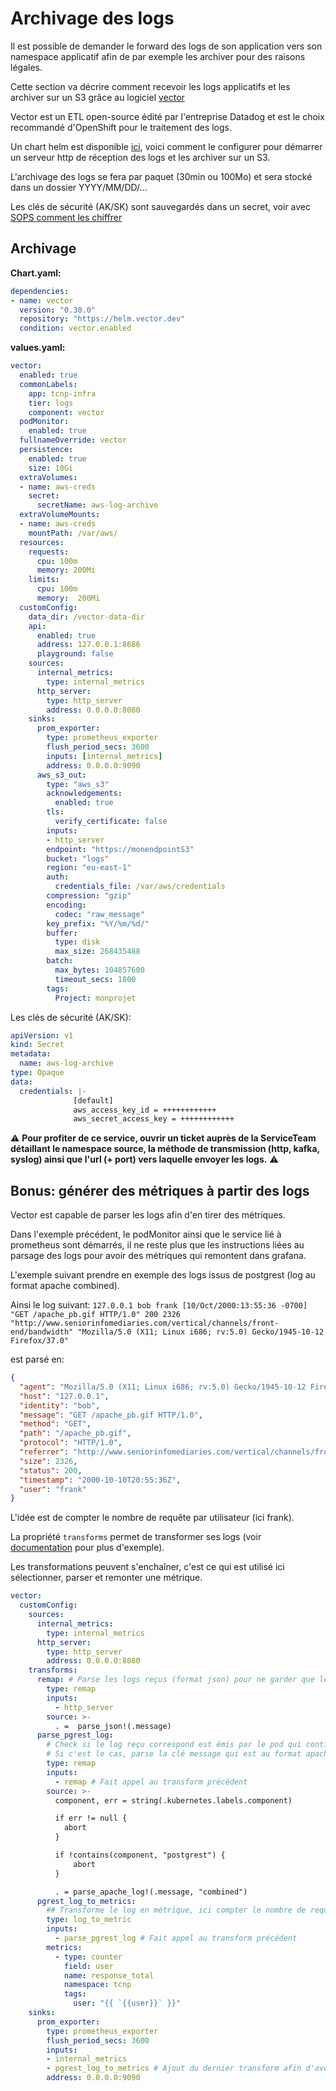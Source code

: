 # Archivage des logs

Il est possible de demander le forward des logs de son application vers son namespace applicatif afin de par exemple les archiver pour des raisons légales.

Cette section va décrire comment recevoir les logs applicatifs et les archiver sur un S3 grâce au logiciel [vector](https://vector.dev)

Vector est un ETL open-source édité par l'entreprise Datadog et est le choix recommandé d'OpenShift pour le traitement des logs.

Un chart helm est disponible [ici](https://artifacthub.io/packages/helm/vector/vector), voici comment le configurer pour démarrer un serveur http de réception des logs et les archiver sur un S3.

L'archivage des logs se fera par paquet (30min ou 100Mo) et sera stocké dans un dossier YYYY/MM/DD/...

Les clés de sécurité (AK/SK) sont sauvegardés dans un secret, voir avec [SOPS comment les chiffrer](/guide/secrets-management)

## Archivage

**Chart.yaml:**
```yaml
dependencies:
- name: vector
  version: "0.30.0"
  repository: "https://helm.vector.dev"
  condition: vector.enabled
```

**values.yaml:**
```yaml
vector:
  enabled: true
  commonLabels:
    app: tcnp-infra
    tier: logs
    component: vector
  podMonitor:
    enabled: true
  fullnameOverride: vector
  persistence:
    enabled: true
    size: 10Gi
  extraVolumes:
  - name: aws-creds
    secret:
      secretName: aws-log-archive
  extraVolumeMounts:
  - name: aws-creds
    mountPath: /var/aws/
  resources:
    requests:
      cpu: 100m
      memory: 200Mi
    limits:
      cpu: 100m
      memory:  200Mi
  customConfig:
    data_dir: /vector-data-dir
    api:
      enabled: true
      address: 127.0.0.1:8686
      playground: false
    sources:
      internal_metrics:
        type: internal_metrics
      http_server:
        type: http_server
        address: 0.0.0.0:8080
    sinks:
      prom_exporter:
        type: prometheus_exporter
        flush_period_secs: 3600
        inputs: [internal_metrics]
        address: 0.0.0.0:9090
      aws_s3_out:
        type: "aws_s3"
        acknowledgements:
          enabled: true
        tls: 
          verify_certificate: false
        inputs:
        - http_server
        endpoint: "https://monendpointS3"
        bucket: "logs"
        region: "eu-east-1"
        auth:
          credentials_file: /var/aws/credentials
        compression: "gzip"
        encoding:
          codec: "raw_message"
        key_prefix: "%Y/%m/%d/"
        buffer: 
          type: disk
          max_size: 268435488
        batch:
          max_bytes: 104857600
          timeout_secs: 1800
        tags:
          Project: monprojet

```

Les clés de sécurité (AK/SK):
```yaml
apiVersion: v1
kind: Secret
metadata:
  name: aws-log-archive
type: Opaque
data:
  credentials: |-
              [default]
              aws_access_key_id = ++++++++++++
              aws_secret_access_key = ++++++++++++
```

:warning: **Pour profiter de ce service, ouvrir un ticket auprès de la ServiceTeam détaillant le namespace source, la méthode de transmission (http, kafka, syslog) ainsi que l'url (+ port) vers laquelle envoyer les logs.** :warning:

## Bonus: générer des métriques à partir des logs
Vector est capable de parser les logs afin d'en tirer des métriques.

Dans l'exemple précédent, le podMonitor ainsi que le service lié à prometheus sont démarrés, il ne reste plus que les instructions liées au parsage des logs pour avoir des métriques qui remontent dans grafana.

L'exemple suivant prendre en exemple des logs issus de postgrest (log au format apache combined).

Ainsi le log suivant: `127.0.0.1 bob frank [10/Oct/2000:13:55:36 -0700] "GET /apache_pb.gif HTTP/1.0" 200 2326 "http://www.seniorinfomediaries.com/vertical/channels/front-end/bandwidth" "Mozilla/5.0 (X11; Linux i686; rv:5.0) Gecko/1945-10-12 Firefox/37.0"`

est parsé en:
```json
{
  "agent": "Mozilla/5.0 (X11; Linux i686; rv:5.0) Gecko/1945-10-12 Firefox/37.0",
  "host": "127.0.0.1",
  "identity": "bob",
  "message": "GET /apache_pb.gif HTTP/1.0",
  "method": "GET",
  "path": "/apache_pb.gif",
  "protocol": "HTTP/1.0",
  "referrer": "http://www.seniorinfomediaries.com/vertical/channels/front-end/bandwidth",
  "size": 2326,
  "status": 200,
  "timestamp": "2000-10-10T20:55:36Z",
  "user": "frank"
}
```

L'idée est de compter le nombre de requête par utilisateur (ici frank).


La propriété `transforms` permet de transformer ses logs (voir [documentation](https://vector.dev/docs/reference/configuration/transforms/) pour plus d'exemple).

Les transformations peuvent s'enchaîner, c'est ce qui est utilisé ici sélectionner, parser et remonter une métrique.

```yaml
vector:
  customConfig:
    sources:
      internal_metrics:
        type: internal_metrics
      http_server:
        type: http_server
        address: 0.0.0.0:8080
    transforms:
      remap: # Parse les logs reçus (format json) pour ne garder que le payload sans toutes les informations ajoutées par vector
        type: remap
        inputs:
          - http_server
        source: >-
          . =  parse_json!(.message)
      parse_pgrest_log: 
        # Check si le log reçu correspond est émis par le pod qui contient un label component:postgrest
        # Si c'est le cas, parse la clé message qui est au format apache combined
        type: remap
        inputs:
          - remap # Fait appel au transform précédent
        source: >-
          component, err = string(.kubernetes.labels.component)

          if err != null {
            abort
          }

          if !contains(component, "postgrest") {
              abort
          }

          . = parse_apache_log!(.message, "combined")
      pgrest_log_to_metrics:
        ## Transforme le log en métrique, ici compter le nombre de requête par utilisateur
        type: log_to_metric
        inputs:
          - parse_pgrest_log # Fait appel au transform précédent
        metrics:
          - type: counter
            field: user
            name: response_total
            namespace: tcnp
            tags:
              user: "{{ `{{user}}` }}"
    sinks:
      prom_exporter:
        type: prometheus_exporter
        flush_period_secs: 3600
        inputs:
        - internal_metrics
        - pgrest_log_to_metrics # Ajout du dernier transform afin d'avoir la métrique exposée au format prometheus
        address: 0.0.0.0:9090
```